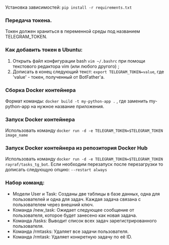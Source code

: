 Установка зависимостей: ``` pip install -r requirements.txt ```

### Передача токена.

Токен должен храниться в переменной среды под названием TELEGRAM_TOKEN.

### Как добавить токен в Ubuntu:
1. Открыть файл конфигурации bash ``` vim ~/.bashrc ``` при помощи текстового редактора vim (или любого другого) ;
2. Дописать в конец следующий текст: ```export TELEGRAM_TOKEN=value```, где 'value' - токен, полученный от BotFather'а. 




### Сборка Docker контейнера

Формат команды: ``` docker build -t my-python-app . ``` , где заменить my-python-app на нужное название приложения.

### Запуск Docker контейнера

Использовать команду ``` docker run -d -e TELEGRAM_TOKEN=$TELEGRAM_TOKEN image_name ```

### Запуск Docker контейнера из репозитория Docker Hub
Использовать команду ``` docker run -d -e TELEGRAM_TOKEN=$TELEGRAM_TOKEN rayraf/tasks_tg_bot ```. Если необходим перезапуск после перезагрузки то дописать следующую опцию: ```--restart always ```



### Набор команд:
+ Модели User и Task: Созданы две таблицы в базе данных, одна для пользователей и одна для задач. Каждая задача связана с пользователем через внешний ключ.
+ Команда /new_task: Ожидает следующее сообщение от пользователя, которое будет занесено как новая задача.
+ Команда /tasks: Выводит список всех задач зарегистрированного пользователя.
+ Команда /rmtasks: Удаляет все задачи пользователя.
+ Команда /rmtask: Удаляет конкретную задачу по её ID.




